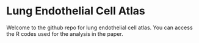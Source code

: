 # Lung Endothelial Cell Atlas
Welcome to the github repo for lung endothelial cell atlas. You can access the R codes used for the analysis in the paper.



